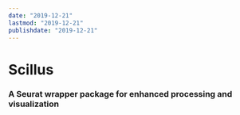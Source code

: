 ```yaml
---
date: "2019-12-21"
lastmod: "2019-12-21"
publishdate: "2019-12-21"
---
```


# Scillus

### A Seurat wrapper package for enhanced processing and visualization
